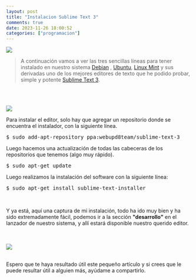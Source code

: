 ```yaml
---
layout: post
title: "Instalacion Sublime Text 3"
comments: true
date: 2023-11-26 18:00:52
categories: ["programacion"]
---
```


<img src="../../img/sublimetext.png" class="center" />
<br>

> A continuación vamos a ver las tres sencillas líneas para tener instalado en nuestro sistema [Debian][debian] , [Ubuntu][ubuntu], [Linux Mint][linux mint] y sus derivadas uno de los mejores editores de texto que he podido probar, simple y potente [Sublime Text 3][sublime].

<br><br>

<img src="../../img/sublime.png" class="center" />

<br>

Para instalar el editor, solo hay que agregar un repositorio donde se encuentra el instalador, con la siguiente línea.

<div class="b">

<pre>
$ sudo add-apt-repository ppa:webupd8team/sublime-text-3
</pre>

Luego hacemos una actualización de todas las cabeceras de los repositorios que tenemos (algo muy rápido).

 <pre>
$ sudo apt-get update
</pre>

Luego realizamos la instalación del software con la siguiente línea:

<pre>
$ sudo apt-get install sublime-text-installer
</pre>

<br>

Y ya está, aquí una captura de mi instalación, todo ha ido muy bien y ha sido extremadamente fácil, podemos ir a la sección <strong>"desarrollo"</strong> en el lanzador de nuestro sistema, y allí estará disponible nuestro querido editor.
<br>
<br>

<br>
<img src="../../img/sublime-text-linux-mint-ubuntu-debian.png" class="center" />
<br>
<br>

Espero que te haya resultado útil este pequeño artículo y si crees que le puede resultar útil a alguien más, ayúdame a compartirlo.
<br>

</div>

[debian]: https://www.debian.org/
[ubuntu]: http://www.ubuntu.com/
[linux mint]: https://www.linuxmint.com/
[sublime]: https://www.sublimetext.com/

